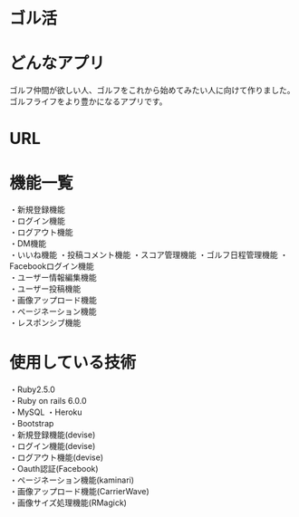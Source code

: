 # ゴル活

# どんなアプリ
ゴルフ仲間が欲しい人、ゴルフをこれから始めてみたい人に向けて作りました。
ゴルフライフをより豊かになるアプリです。

# URL 



# 機能一覧
  ・新規登録機能  
  ・ログイン機能  
  ・ログアウト機能  
  ・DM機能  
  ・いいね機能
  ・投稿コメント機能
  ・スコア管理機能
  ・ゴルフ日程管理機能
  ・Facebookログイン機能  
  ・ユーザー情報編集機能  
  ・ユーザー投稿機能  
  ・画像アップロード機能  
  ・ページネーション機能  
  ・レスポンシブ機能  

# 使用している技術
  ・Ruby2.5.0  
  ・Ruby on rails 6.0.0   
  ・MySQL 
  ・Heroku  
  ・Bootstrap   
  ・新規登録機能(devise)  
  ・ログイン機能(devise)  
  ・ログアウト機能(devise)  
  ・Oauth認証(Facebook)  
  ・ページネーション機能(kaminari)  
  ・画像アップロード機能(CarrierWave)  
  ・画像サイズ処理機能(RMagick)  
